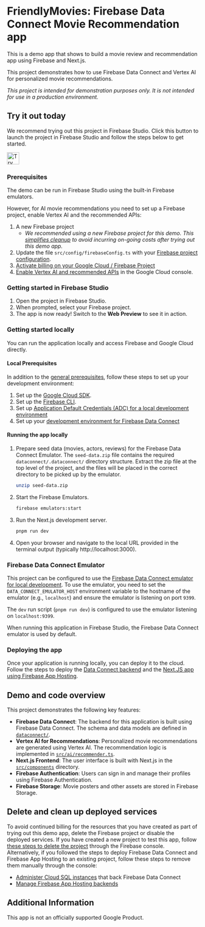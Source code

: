 # FriendlyMovies: Firebase Data Connect Movie Recommendation app

This is a demo app that shows to build a movie review and recommendation app using Firebase and Next.js.

This project demonstrates how to use Firebase Data Connect and Vertex AI for personalized movie recommendations.

*This project is intended for demonstration purposes only. It is not intended for use in a production environment.*

## Try it out today

We recommend trying out this project in Firebase Studio. Click this button to launch the project in Firebase Studio and follow the steps below to get started.


<a href="https://studio.firebase.google.com/import?url=https%3A%2F%2Fgithub.com%2Fmbleigh%2Ffdc-movies">
  <picture>
    <source
      media="(prefers-color-scheme: dark)"
      srcset="https://cdn.firebasestudio.dev/btn/try_dark_32.svg">
    <source
      media="(prefers-color-scheme: light)"
      srcset="https://cdn.firebasestudio.dev/btn/try_light_32.svg">
    <img
      height="32"
      alt="Try in Firebase Studio"
      src="https://cdn.firebasestudio.dev/btn/try_blue_32.svg">
  </picture>
</a>

### Prerequisites

The demo can be run in Firebase Studio using the built-in Firebase emulators.

However, for AI movie recommendations you need to set up a Firebase project, enable Vertex AI and the recommended APIs:

1. A new Firebase project
   - *We recommended using a new Firebase project for this demo. This [simplifies cleanup](#delete-and-clean-up-deployed-services) to avoid incurring on-going costs after trying out this demo app.*
1. Update the file `src/config/firebaseConfig.ts` with your [Firebase project configuration](https://firebase.google.com/docs/web/setup).
1. [Activate billing on your Google Cloud / Firebase Project](https://console.cloud.google.com/billing/linkedaccount?project=_)
1. [Enable Vertex AI and recommended APIs](https://console.cloud.google.com/vertex-ai) in the Google Cloud console.

### Getting started in Firebase Studio

1. Open the project in Firebase Studio.
1. When prompted, select your Firebase project.
1. The app is now ready! Switch to the **Web Preview** to see it in action.

### Getting started locally

You can run the application locally and access Firebase and Google Cloud directly.

#### Local Prerequisites

In addition to the [general prerequisites](#prerequisites), follow these steps to set up your development environment:

1. Set up the [Google Cloud SDK](https://cloud.google.com/sdk/docs/install-sdk).
1. Set up the [Firebase CLI](https://firebase.google.com/docs/cli).
1. Set up [Application Default Credentials (ADC) for a local development environment](https://cloud.google.com/docs/authentication/set-up-adc-local-dev-environment)
1. Set up your [development environment for Firebase Data Connect](https://firebase.google.com/docs/data-connect/quickstart-local?userflow=automatic#choose_a_local_development_flow)

#### Running the app locally

1. Prepare seed data (movies, actors, reviews) for the Firebase Data Connect Emulator. The `seed-data.zip` file contains the required `dataconnect/.dataconnect/` directory structure. Extract the zip file at the top level of the project, and the files will be placed in the correct directory to be picked up by the emulator.
   ```bash
   unzip seed-data.zip
   ```

1. Start the Firebase Emulators.
   ```bash
   firebase emulators:start
   ```
1. Run the Next.js development server.
   ```bash
   pnpm run dev
   ```
1. Open your browser and navigate to the local URL provided in the terminal output (typically http://localhost:3000).

### Firebase Data Connect Emulator

This project can be configured to use the [Firebase Data Connect emulator for local development](https://firebase.google.com/docs/data-connect/quickstart-local). To use the emulator, you need to set the `DATA_CONNECT_EMULATOR_HOST` environment variable to the hostname of the emulator (e.g., `localhost`) and ensure the emulator is listening on port `9399`.

The `dev` run script (`pnpm run dev`) is configured to use the emulator listening on `localhost:9399`.

When running this application in Firebase Studio, the Firebase Data Connect emulator is used by default.

### Deploying the app

Once your application is running locally, you can deploy it to the cloud. Follow the steps to deploy the [Data Connect backend](https://firebase.google.com/docs/data-connect/quickstart-local?userflow=automatic#deploy_your_schema_and_query_to_production) and the [Next.JS app using Firebase App Hosting](https://firebase.google.com/docs/app-hosting/get-started).

## Demo and code overview

This project demonstrates the following key features:

*   **Firebase Data Connect**: The backend for this application is built using Firebase Data Connect. The schema and data models are defined in [`dataconnect/`](./dataconnect/).
*   **Vertex AI for Recommendations**: Personalized movie recommendations are generated using Vertex AI. The recommendation logic is implemented in [`src/ai/recommender.ts`](./src/ai/recommender.ts).
*   **Next.js Frontend**: The user interface is built with Next.js in the [`src/components`](./src/components/) directory.
*   **Firebase Authentication**: Users can sign in and manage their profiles using Firebase Authentication.
*   **Firebase Storage**: Movie posters and other assets are stored in Firebase Storage.

## Delete and clean up deployed services

To avoid continued billing for the resources that you have created as part of trying out this demo app, delete the Firebase project or disable the deployed services.
If you have created a new project to test this app, follow [these steps to delete the project](https://support.google.com/firebase/answer/9137886?hl=en) through the Firebase console.
Alternatively, if you followed the steps to deploy Firebase Data Connect and Firebase App Hosting to an existing project, follow these steps to remove them manually through the console:

* [Administer Cloud SQL instances](https://firebase.google.com/docs/data-connect/manage-services-and-databases#administer-cloud) that back Firebase Data Connect
* [Manage Firebase App Hosting backends](https://firebase.google.com/docs/app-hosting/configure#delete-backend)

## Additional Information

This app is not an officially supported Google Product.